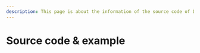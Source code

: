 ```yaml
---
description: This page is about the information of the source code of DEMO bot
---
```


# Source code & example

